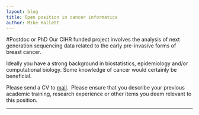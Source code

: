 ```yaml
---
layout: blog
title: Open position in cancer informatics
author: Mike Hallett
---
```


#Postdoc or PhD
Our CIHR funded project involves the analysis of next generation sequencing data related to the early pre-invasive forms of breast cancer.

Ideally you have a strong background in biostatistics, epidemiology and/or computational biology. Some knowledge of cancer would certainly be beneficial.

Please send a CV to <a href="mailto:michael.hallett@concordia.ca">mail</a>.  Please ensure that you describe your previous academic training, research experience or other items you deem relevant to this position.

<hr />
